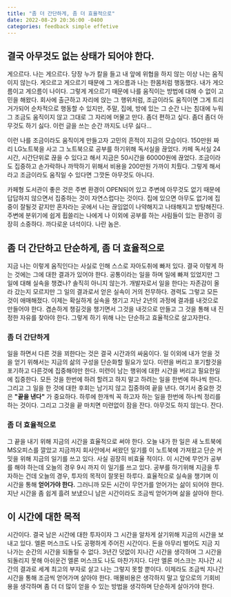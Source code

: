 ```yaml
---
title: "좀 더 간단하게, 좀 더 효율적으로"
date: 2022-08-29 20:36:00 -0400
categories: feedback simple effetive
---
```


## 결국 아무것도 없는 상태가 되어야 한다.

게으르다. 나는 게으르다. 당장 누가 칼을 들고 내 앞에 위협을 하지 않는 이상 나는 움직이지 않는다. 게으르고 게으르기 때문에 그 게으름과 나는 한몸처럼 행동했다. 내가 게으름이고 게으름이 나이다. 그렇게 게으르기 때문에 나를 움직이는 방법에 대해 수 없이 고민을 해왔다. 회사에 출근하고 자리에 앉는 그 행위처럼, 조금이라도 움직이면 그게 트리거가되어 순차적으로 행동할 수 있지만, 주말, 집에, 방에 있는 그 순간 나는 침대에 누워 그 조금도 움직이지 않고 그대로 그 자리에 머물고 만다. 좀더 편하고 싶다. 좀더 좀더 아무것도 하기 싫다. 이런 글을 쓰는 순간 까지도 너무 싫다... 

이런 나를 조금이라도 움직이게 만들고자 고민의 흔적이 지금의 모습이다. 150만원 짜리 LG노트북을 사고 그 노트북으로 공부를 하기위해 독서실을 끊었다. 카페 독서실 24시간, 시간단위로 끊을 수 있다고 해서 지금은 50시간을 60000원에 끊었다. 조금이라도 집중하고 손가락하나 까딱하기 위해서 비용을 200만원 가까이 치뤘다. 그렇게 해서라고 조금이라도 움직일 수 있다면 그깟돈 아무것도 아니다. 

카페형 도서관이 좋은 것은 주변 환경이 OPEN되어 있고 주변에 아무것도 없기 때문에 답답하지 않으면서 집중하는 것이 자연스럽다는 것이다. 집에 있으면 아무도 없기에 집중이 잘될것 같지만 혼자라는 곳에서 나는 끊임없이 나약해지고 나태해지고 방탕해진다. 주변에 분위기에 쉽게 휩쓸리는 나에게 나 이외에 공부를 하는 사림들이 있는 환경이 굉장히 소중하다. 까다로운 녀석이다. 나란 놈은. 

## 좀 더 간단하고 단순하게, 좀 더 효율적으로

 지금 나는 이렇게 움직인다는 사실로 인해 스스로 자아도취에 빠저 있다. 결국 이렇게 하는 것에는 그에 대한 결과가 있어야 한다. 공통이라는 일을 하며 일에 빠져 있었지만 그 일에 대해 실속을 챙겼나? 솔직히 아니지 않는가. 개발자로서 일을 한다는 자존감이 올라 갔는지 모르지만 그 일의 결과로서 얻은 실속이 거의 전무하다. 경력도 그렇고 모든 것이 애매해졌다. 이제는 확실하게 실속을 챙기고 지난 2년의 과정에 결과를 내것으로 만들어야 한다. 겸손하게 챙길것을 챙기면서 그것을 내것으로 만들고 그 것을 통해 내 진정한 자유를 찾아야 한다. 그렇게 하기 위해 나는 단순하고 효율적으로 살고자한다.

### 좀 더 간단하게

일을 하면서 다른 것을 꾀한다는 것은 결국 시간과의 싸움이다. 일 이외에 내가 얻을 것을 얻기 위해서는 지금의 삶의 구성을 단순화할 필요가 있다. 미련을 버리고 포기할것을 포기하고 다른것에 집중해야만 한다. 미련이 남는 행위에 대한 시간을 버리고 필요한일에 집중한다. 모든 것을 한번에 하려 할려고 하지 말고 하려는 일을 한번에 하나씩 한다. 그리고 그 일을 한 것에 대한 후회는 남기지 않고 집중하여 끝을 낸다. 여기서 중요한 것은 **"끝을 낸다"** 가 중요하다. 하루에 한개씩 꼭 하고자 하는 일을 한번에 하나씩 정리를 하는 것이다. 그리고 그것을 끝 마치면 미련없이 잠을 잔다. 아무것도 하지 않는다. 잔다. 

### 좀 더 효율적으로 

그 끝을 내기 위해 지금의 시간을 효율적으로 써야 한다. 오늘 내가 한 일은 새 노트북에 MS오피스를 깔았고 지금까지 회사안에서 써왔던 일기를 이 노트북에 가져왔고 단순 커밋을 위해 지금의 일기를 쓰고 있다. 사실 굉장히 비효율 적이다. 이 시간에 무언가 공부를 해야 하는데 오늘의 경우 9시 까지 이 일기를 쓰고 있다. 공부를 하기위해 지금을 투자하는 건데 오늘의 경우, 투자의 목적이 잘못된 하루다. 효율적으로 실속을 챙기며 이 시간을 통해 **얻어가야 한다.** 그러니까 모든 시간이 무언가를 얻어가는 삶이 되어야 한다. 지난 시간을 좀 쉽게 흘려 보냈으니 남은 시간이라도 조금씩 얻어가며 삶을 살아야 한다. 

## 이 시간에 대한 목적 
시간이다. 결국 남은 시간에 대한 투자이자 그 시간을 알차게 살기위해 지금의 시간을 보내고 있다. 엘론 머스크도 나도 공평하게 주어진 시간이다. 돈을 아무리 벌어도 지금 지나가는 순간의 시간을 되돌릴 수 없다. 3년간 덧없이 지나간 시간을 생각하며 그 시간을 되돌리지 못해 아쉬운건 엘론 머스크도 나도 마찬가지다. 다만 엘론 머스크는 지나간 시간의 결과로 세계 최고의 부자로 살고 나는 그렇지 못할 뿐이다. 이제라도 조금씩 지나간 시간을 통해 조금씩 얻어가며 살아야 한다. 매몰비용은 생각하지 말고 앞으로의 기회비용을 생각하며 좀 더 더 많이 얻을 수 있는 방법을 생각하며 단순하게 살아가야 한다. 